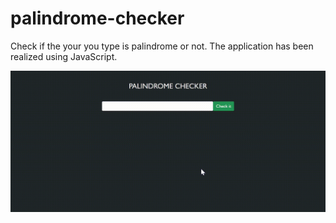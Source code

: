 # palindrome-checker
Check if the your you type is palindrome or not. The application has been realized using JavaScript.

![capture](capture.gif)
